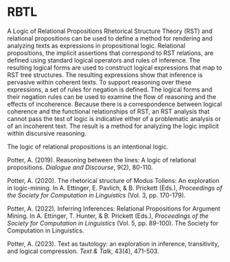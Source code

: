 # RBTL
A Logic of Relational Propositions
Rhetorical Structure Theory (RST) and relational propositions can be used to define a method for rendering and analyzing texts as expressions in propositional logic. Relational propositions, the implicit assertions that correspond to RST relations, are defined using standard logical operators and rules of inference. The resulting logical forms are used to construct logical expressions that map to RST tree structures. The resulting expressions show that inference is pervasive within coherent texts. To support reasoning over these expressions, a set of rules for negation is defined. The logical forms and their negation rules can be used to examine the flow of reasoning and the effects of incoherence. Because there is a correspondence between logical coherence and the functional relationships of RST, an RST analysis that cannot pass the test of logic is indicative either of a problematic analysis or of an incoherent text. The result is a method for analyzing the logic implicit within discursive reasoning.

The logic of relational propositions is an intentional logic.

Potter, A. (2019). Reasoning between the lines: A logic of relational propositions. _Dialogue and Discourse_, 9(2), 80-110. 

Potter, A. (2020). The rhetorical structure of Modus Tollens: An exploration in logic-mining. In A. Ettinger, E. Pavlich, & B. Prickett (Eds.), _Proceedings of the Society for Computation in Linguistics_ (Vol. 3, pp. 170-179). 

Potter, A. (2022). Inferring Inferences: Relational Propositions for Argument Mining. In A. Ettinger, T. Hunter, & B. Prickett (Eds.), _Proceedings of the Society for Computation in Linguistics_ (Vol. 5, pp. 89-100). The Society for Computation in Linguistics. 

Potter, A. (2023). Text as tautology: an exploration in inference, transitivity, and logical compression. _Text & Talk_, 43(4), 471-503. 
